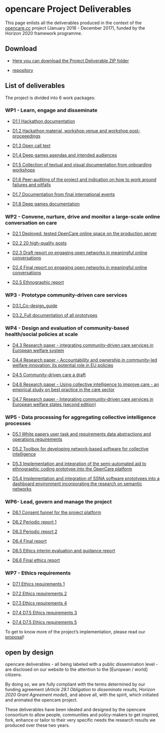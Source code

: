 
# opencare Project Deliverables


This page enlists all the deliverables produced in the context of the [opencare.cc](http://opencare.cc/) project (January 2016 - December 2017), funded by the Horizon 2020 framework programme.

## Download

- [Here you can download the Project Deliverable ZIP folder](https://github.com/opencarecc/opencareProjectDeliverables/archive/master.zip)

- [repository](https://github.com/opencarecc/opencareProjectDeliverables)

## List of deliverables

The project is divided into 6 work packages:

### WP1 - Learn, engage and disseminate

* [D1.1 Hackathon documentation](https://github.com/opencarecc/opencareProjectDeliverables/blob/master/WP1/D1.1%20Hackathon%20documentation.pdf)

* [D1.2 Hackathon material, workshop venue and workshop post-proceeedings](https://github.com/opencarecc/opencareProjectDeliverables/blob/master/WP1/D1.2%20Hackathon%20material%2C%20workshop%20venue%20and%20workshop%20post-proceeedings.pdf)

* [D1.3 Open call text](https://github.com/opencarecc/opencareProjectDeliverables/blob/master/WP1/D1.3%20Open%20call%20text.pdf)

* [D1.4 Deep games agendas and intended audiences](https://github.com/opencarecc/opencareProjectDeliverables/blob/master/WP1/D1.4%20Deep%20games%20agendas%20and%20intended%20audiences.pdf)

* [D1.5 Collection of textual and visual documentation from onboarding workshops](https://github.com/opencarecc/opencareProjectDeliverables/blob/master/WP1/D1.5%20Collection%20of%20textual%20and%20visual%20documentation%20from%20onboarding%20workshops.pdf)

* [D1.6 Peer-auditing of the project and indication on how to work around failures and pitfalls](https://github.com/opencarecc/opencareProjectDeliverables/blob/master/WP1/D1.6%20Peer-auditing%20of%20the%20project%20and%20indication%20on%20how%20to%20work%20around%20failures%20and%20pitfalls.pdf)

* [D1.7 Documentation from final international events](https://github.com/opencarecc/opencareProjectDeliverables/blob/master/WP1/D1.7%20Documentation%20from%20final%20international%20events.pdf)

* [D1.8 Deep games documentation](https://github.com/opencarecc/opencareProjectDeliverables/blob/master/WP1/D1.8%20Deep%20games%20documentation.pdf)



### WP2	- Convene, nurture, drive and monitor a large-scale online conversation on care

* [D2.1 Deployed, tested OpenCare online space on the production server](https://github.com/opencarecc/opencareProjectDeliverables/blob/master/WP2/D2.1%20Deployed%2C%20tested%20OpenCare%20online%20space%20on%20the%20production%20server.pdf)

* [D2.2 20 high-quality posts](https://github.com/opencarecc/opencareProjectDeliverables/blob/master/WP2/D2.2%2020%20high-quality%20posts.pdf)

* [D2.3 Draft report on engaging open networks in meaningful online conversations](https://github.com/opencarecc/opencareProjectDeliverables/blob/master/WP2/D2.3%20Draft%20report%20on%20engaging%20open%20networks%20in%20meaningful%20online%20conversations.pdf)

* [D2.4 Final report on engaging open networks in meaningful online conversations](https://github.com/opencarecc/opencareProjectDeliverables/blob/master/WP2/D2.4%20Final%20report%20on%20engaging%20open%20networks%20in%20meaningful%20online%20conversations.pdf)

* [D2.5 Ethnographic report](https://github.com/opencarecc/opencareProjectDeliverables/blob/master/WP2/D2.5%20Ethnographic%20report.pdf)


### WP3 - Prototype community-driven care services

* [D3.1_Co-design_guide](https://github.com/opencarecc/opencareProjectDeliverables/blob/master/WP3/D3.1_Co-design_guide.pdf)

* [D3.2_Full documentation of all prototypes](https://github.com/opencarecc/opencareProjectDeliverables/blob/master/WP3/D3.2_Full%20documentation%20of%20all%20prototypes.pdf)

### WP4 - Design and evaluation of community-based health/social policies at scale

* [D4.3 Research paper - integrating community-driven care services in European welfare system](https://github.com/opencarecc/opencareProjectDeliverables/blob/master/WP4/D4.3%20Research%20paper%20-%20integrating%20community-driven%20care%20services%20in%20European%20welfare%20system.pdf)

* [D4.4 Research paper - Accountability and ownership in community-led welfare innovation: its potential role in EU policies](https://github.com/opencarecc/opencareProjectDeliverables/blob/master/WP4/D4.4%20Research%20paper%20-%20Accountability%20and%20ownership%20in%20community-led%20welfare%20innovation:%20its%20potential%20role%20in%20EU%20policies.pdf)

* [D4.5 Community-driven care a draft](https://github.com/opencarecc/opencareProjectDeliverables/blob/master/WP4/D4.5%20Community-driven%20care%20a%20draft.pdf)

* [D4.6 Research paper - Using collective intelligence to improve care - an empirical study on best practice in the care sector](https://github.com/opencarecc/opencareProjectDeliverables/blob/master/WP4/D4.6%20Research%20paper%20-%20Using%20collective%20intelligence%20to%20improve%20care%20-%20an%20empirical%20study%20on%20best%20practice%20in%20the%20care%20sector.pdf)

* [D4.7 Research paper - Integrating community-driven care services in European welfare states (second edition)](https://github.com/opencarecc/opencareProjectDeliverables/blob/master/WP4/D4.7%20Research%20paper%20-%20Integrating%20community-driven%20care%20services%20in%20European%20welfare%20states%20(second%20edition).pdf)

### WP5 - Data processing for aggregating collective intelligence processes

* [D5.1 White papers user task and requirements data abstractions and operations requirements](https://github.com/opencarecc/opencareProjectDeliverables/blob/master/WP5/D5.1%20White%20papers%20user%20task%20and%20requirements%20data%20abstractions%20and%20operations%20requirements.pdf)

* [D5.2 Toolbox for developing network-based software for collective intelligence](https://github.com/opencarecc/opencareProjectDeliverables/blob/master/WP5/D5.2%20Toolbox%20for%20developing%20network-based%20software%20for%20collective%20intelligence.pdf)

* [D5.3 Implementation and integration of the semi-automated aid to ethnographic coding prototype into the OpenCare platform](https://github.com/opencarecc/opencareProjectDeliverables/blob/master/WP5/D5.3%20Implementation%20and%20integration%20of%20the%20semi-automated%20aid%20to%20ethnographic%20coding%20prototype%20into%20the%20OpenCare%20platform.pdf)

* [D5.4 Implementation and integration of SSNA software prototypes into a dashboard environment incorporating the research on semantic networks](https://github.com/opencarecc/opencareProjectDeliverables/blob/master/WP5/D5.4%20Implementation%20and%20integration%20of%20SSNA%20software%20prototypes%20into%20a%20dashboard%20environment%20incorporating%20the%20research%20on%20semantic%20networks.pdf)

### WP6- Lead, govern and manage the project

* [D6.1 Consent funnel for the project platform](https://github.com/opencarecc/opencareProjectDeliverables/blob/master/WP6/D6.1%20Consent%20funnel%20for%20the%20project%20platform.pdf)

* [D6.2 Periodic report 1](https://github.com/opencarecc/opencareProjectDeliverables/blob/master/WP6/D6.2%20Periodic%20report%201.pdf)

* [D6.3 Periodic report 2](https://github.com/opencarecc/opencareProjectDeliverables/blob/master/WP6/D6.3%20Periodic%20report%202.pdf)

* [D6.4 Final report](https://github.com/opencarecc/opencareProjectDeliverables/blob/master/WP6/D6.4%20Final%20report.pdf)

* [D6.5 Ethics interim evaluation and guidance report](https://github.com/opencarecc/opencareProjectDeliverables/blob/master/WP6/D6.5%20Ethics%20interim%20evaluation%20and%20guidance%20report.pdf)

* [D6.6 Final ethics report](https://github.com/opencarecc/opencareProjectDeliverables/blob/master/WP6/D6.6%20Final%20ethics%20report.pdf)


### WP7 - Ethics requirements

* [D7.1 Ethics requirements 1](https://github.com/opencarecc/opencareProjectDeliverables/blob/master/WP7%20Ethics/D7.1%20Ethics%20requirements%201.pdf)

* [D7.2 Ethics requirements 2](https://github.com/opencarecc/opencareProjectDeliverables/blob/master/WP7%20Ethics/D7.2%20Ethics%20requirements%202.pdf)

* [D7.3 Ethics requirements 4](https://github.com/opencarecc/opencareProjectDeliverables/blob/master/WP7%20Ethics/D7.3%20Ethics%20requirements%204.pdf)

* [D7.4 D7.5 Ethics requirements 3](https://github.com/opencarecc/opencareProjectDeliverables/blob/master/WP7%20Ethics/D7.4%20D7.5%20Ethics%20requirements%203.pdf)

* [D7.4 D7.5 Ethics requirements 5](https://github.com/opencarecc/opencareProjectDeliverables/blob/master/WP7%20Ethics/D7.4%20D7.5%20Ethics%20requirements%205.pdf)

To get to know more of the project’s implementation, please read our [proposal](https://drive.google.com/open?id=0BxnwAmGNB9t9NVRtZUlZZGRtUW8)!

## open by design

opencare deliverables - all being labeled with a public dissemination level - are disclosed on our website to the attention to the [European / world] citizens.

By doing so, we are fully compliant with the terms determined by our funding agreement (*Article 29.1 Obligation to disseminate results, Horizon 2020 Grant Agreement model*), and above all, with the spirit, which initiated and animated the opencare project.

These deliverables have been ideated and designed by the opencare consortium to allow people, communities and policy-makers to get inspired, fork, enhance or tailor to their very specific needs the research results we produced over these two years.
